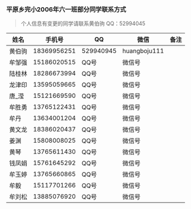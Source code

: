 ### 平原乡完小2006年六一班部分同学联系方式

>个人信息有变更的同学请联系黄伯驹
> QQ：52994045



姓名  | 手机号 | QQ | 微信 | 备注
----- | ---- | -- | --- | -----
黄伯驹 | 18369956251 | 529940945 | huangboju111 | |
牟邹强 | 15186020515 | QQ号 | 微信号 | |
陆桂林 | 18286673994 | QQ号 | 微信号 | |
龙津印 | 13595059665 | QQ号 | 微信号 | |
唐_滢  | 15121669590 | QQ号 | 微信号 | |
牟胜勇 | 13765122431 | QQ号 | 微信号 | |
牟丹   | 13634001204 | QQ号 | 微信号 | |
黄文龙 | 18386020437 | QQ号 | 微信号 | |
姜渊  |  15808008025 | QQ号 | 微信号 | |
黄琴  |  13765611430 | QQ号 | 微信号 | |
钱凤娟 | 15761645292 | QQ号 | 微信号 | |
牟玉婷 | 13765660865 | QQ号 | 微信号 | |
牟毅  | 15117701266 | QQ号 | 微信号 | |
牟刘松  | 13885076920 | QQ号 | 微信号 | |
